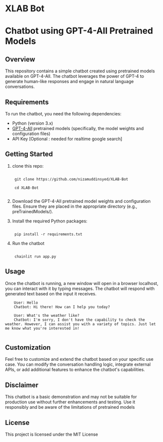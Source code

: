 # XLAB Bot

# Chatbot using GPT-4-All Pretrained Models

## Overview

This repository contains a simple chatbot created using pretrained models available on GPT-4-All. The chatbot leverages the power of GPT-4 to generate human-like responses and engage in natural language conversations.

## Requirements

To run the chatbot, you need the following dependencies:

* Python (version 3.x)
* [GPT-4-All]() pretrained models (specifically, the model weights and configuration files)
* API Key [Optional : needed for realtime google search]

## Getting Started

1. clone this repo:

   ```

    git clone https://github.com/nizamuddinsyed/XLAB-Bot

    cd XLAB-Bot
    
   ```
2. Download the GPT-4-All pretrained model weights and configuration files. Ensure they are placed in the appropriate directory (e.g., preTrainedModels/).
3. Install the required Python packages:

   ```

    pip install -r requirements.txt

   ```
4. Run the chatbot

   ```

    chainlit run app.py

   ```

## Usage

Once the chatbot is running, a new window will open in a browser localhost, you can interact with it by typing messages. The chatbot will respond with generated text based on the input it receives.

```
    User: Hello
    Chatbot: Hi there! How can I help you today?

    User: What's the weather like?
    Chatbot: I'm sorry, I don't have the capability to check the weather. However, I can assist you with a variety of topics. Just let me know what you're interested in!
    
```

## Customization

Feel free to customize and extend the chatbot based on your specific use case. You can modify the conversation handling logic, integrate external APIs, or add additional features to enhance the chatbot's capabilities.

## Disclaimer

This chatbot is a basic demonstration and may not be suitable for production use without further enhancements and testing. Use it responsibly and be aware of the limitations of pretrained models

## License

This project is licensed under the MIT License
